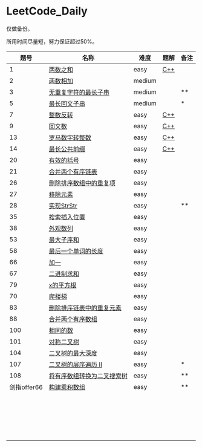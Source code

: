 # LeetCode_Daily

仅做备份。

所用时间尽量短，努力保证超过50%。

| 题号        | 名称                                                         | 难度   | 题解                                                         | 备注 |
| ----------- | ------------------------------------------------------------ | ------ | ------------------------------------------------------------ | ---- |
| 1           | [两数之和](https://leetcode-cn.com/problems/two-sum/)        | easy   | [C++](https://github.com/lcheny0304/LeetCode_Daily/blob/master/solution/1.cpp) |      |
| 2           | [两数相加](https://leetcode-cn.com/problems/add-two-numbers) | medium |                                                              |      |
| 3           | [无重复字符的最长子串](https://leetcode-cn.com/problems/longest-substring-without-repeating-characters) | medium |                                                              | **   |
| 5           | [最长回文子串](https://leetcode-cn.com/problems/longest-palindromic-substring) | medium |                                                              | *    |
| 7           | [整数反转](https://leetcode-cn.com/problems/reverse-integer/) | easy   | [C++](https://github.com/lcheny0304/LeetCode_Daily/blob/master/solution/7.cpp) |      |
| 9           | [回文数](https://leetcode-cn.com/problems/palindrome-number/) | easy   | [C++](https://github.com/lcheny0304/LeetCode_Daily/blob/master/solution/9.cpp) |      |
| 13          | [罗马数字转整数](https://leetcode-cn.com/problems/roman-to-integer/) | easy   | [C++](https://github.com/lcheny0304/LeetCode_Daily/blob/master/solution/13.cpp) |      |
| 14          | [最长公共前缀](https://leetcode-cn.com/problems/longest-common-prefix/) | easy   | [C++](https://github.com/lcheny0304/LeetCode_Daily/blob/master/solution/14.cpp) |      |
| 20          | [有效的括号](https://leetcode-cn.com/problems/valid-parentheses) | easy   |                                                              |      |
| 21          | [合并两个有序链表](https://leetcode-cn.com/problems/merge-two-sorted-lists) | easy   |                                                              |      |
| 26          | [删除排序数组中的重复项](https://leetcode-cn.com/problems/remove-duplicates-from-sorted-array) | easy   |                                                              |      |
| 27          | [移除元素](https://leetcode-cn.com/problems/remove-element)  | easy   |                                                              |      |
| 28          | [实现StrStr](https://leetcode-cn.com/problems/implement-strstr) | easy   |                                                              | **   |
| 35          | [搜索插入位置](https://leetcode-cn.com/problems/search-insert-position) | easy   |                                                              |      |
| 38          | [外观数列](https://leetcode-cn.com/problems/count-and-say)   | easy   |                                                              |      |
| 53          | [最大子序和](https://leetcode-cn.com/problems/maximum-subarray) | easy   |                                                              |      |
| 58          | [最后一个单词的长度](https://leetcode-cn.com/problems/length-of-last-word) | easy   |                                                              |      |
| 66          | [加一](https://leetcode-cn.com/problems/plus-one)            | easy   |                                                              |      |
| 67          | [二进制求和](https://leetcode-cn.com/problems/add-binary)    | easy   |                                                              |      |
| 79          | [x的平方根](https://leetcode-cn.com/problems/sqrtx)          | easy   |                                                              |      |
| 70          | [爬楼梯](https://leetcode-cn.com/problems/climbing-stairs)   | easy   |                                                              |      |
| 83          | [删除排序链表中的重复元素](https://leetcode-cn.com/problems/remove-duplicates-from-sorted-list) | easy   |                                                              |      |
| 88          | [合并两个有序数组](https://leetcode-cn.com/problems/merge-sorted-array) | easy   |                                                              |      |
| 100         | [相同的数](https://leetcode-cn.com/problems/same-tree)       | easy   |                                                              |      |
| 101         | [对称二叉树](https://leetcode-cn.com/problems/symmetric-tree) | easy   |                                                              |      |
| 104         | [二叉树的最大深度](https://leetcode-cn.com/problems/maximum-depth-of-binary-tree) | easy   |                                                              |      |
| 107         | [二叉树的层序遍历 II](https://leetcode-cn.com/problems/binary-tree-level-order-traversal-ii) | easy   |                                                              | *    |
| 108         | [将有序数组转换为二叉搜索树](https://leetcode-cn.com/problems/convert-sorted-array-to-binary-search-tree) | easy   |                                                              | **   |
| 剑指offer66 | [构建乘积数组](https://leetcode-cn.com/problems/gou-jian-cheng-ji-shu-zu-lcof) | easy   |                                                              | **   |
|             |                                                              |        |                                                              |      |
|             |                                                              |        |                                                              |      |
|             |                                                              |        |                                                              |      |
|             |                                                              |        |                                                              |      |
|             |                                                              |        |                                                              |      |
|             |                                                              |        |                                                              |      |
|             |                                                              |        |                                                              |      |
|             |                                                              |        |                                                              |      |
|             |                                                              |        |                                                              |      |
|             |                                                              |        |                                                              |      |
|             |                                                              |        |                                                              |      |
|             |                                                              |        |                                                              |      |
|             |                                                              |        |                                                              |      |
|             |                                                              |        |                                                              |      |
|             |                                                              |        |                                                              |      |
|             |                                                              |        |                                                              |      |
|             |                                                              |        |                                                              |      |
|             |                                                              |        |                                                              |      |
|             |                                                              |        |                                                              |      |
|             |                                                              |        |                                                              |      |
|             |                                                              |        |                                                              |      |


